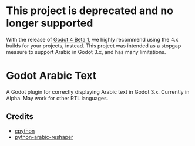 # This project is deprecated and no longer supported

With the release of [Godot 4 Beta 1](https://godotengine.org/article/dev-snapshot-godot-4-0-beta-1), we highly recommend using the 4.x builds for your projects, instead. This project was intended as a stopgap measure to support Arabic in Godot 3.x, and has many limitations.

# Godot Arabic Text

A Godot plugin for correctly displaying Arabic text in Godot 3.x. Currently in Alpha. May work for other RTL languages.

## Credits
- [cpython](https://github.com/python/cpython)
- [python-arabic-reshaper](https://github.com/mpcabd/python-arabic-reshaper)
